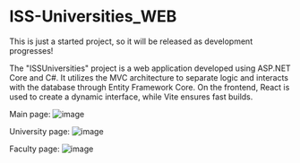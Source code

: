 # ISS-Universities_WEB

This is just a started project, so it will be released as development progresses!

The "ISSUniversities" project is a web application developed using ASP.NET Core and C#. It utilizes the MVC architecture to separate logic and interacts with the database through Entity Framework Core. On the frontend, React is used to create a dynamic interface, while Vite ensures fast builds.

Main page:
![image](https://github.com/user-attachments/assets/0ba0cf61-e6d0-4f5d-a9c4-21f550008409)

University page:
![image](https://github.com/user-attachments/assets/ec8ce686-5854-48ff-9f71-8dbb16548968)

Faculty page:
![image](https://github.com/user-attachments/assets/92903f2c-b79e-43a6-81d6-2b467b556deb)
